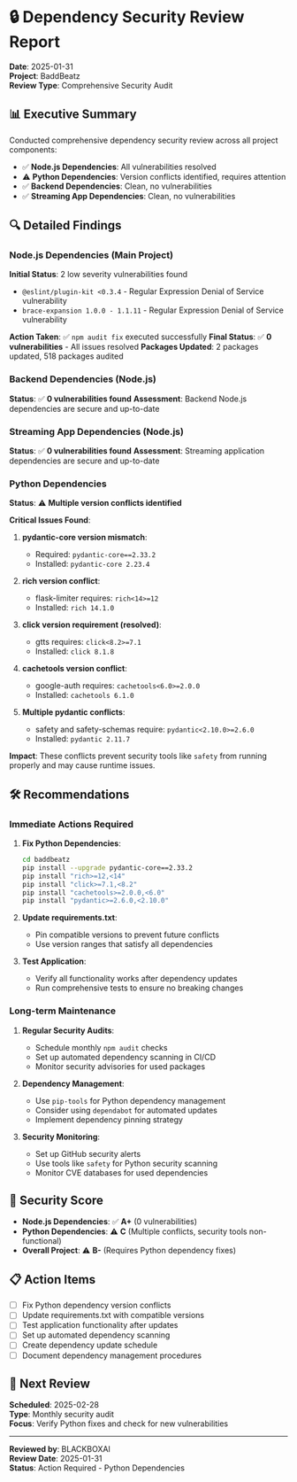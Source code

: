 # 🔒 Dependency Security Review Report

**Date**: 2025-01-31  
**Project**: BaddBeatz  
**Review Type**: Comprehensive Security Audit  

## 📊 Executive Summary

Conducted comprehensive dependency security review across all project components:
- ✅ **Node.js Dependencies**: All vulnerabilities resolved
- ⚠️ **Python Dependencies**: Version conflicts identified, requires attention
- ✅ **Backend Dependencies**: Clean, no vulnerabilities
- ✅ **Streaming App Dependencies**: Clean, no vulnerabilities

## 🔍 Detailed Findings

### Node.js Dependencies (Main Project)

**Initial Status**: 2 low severity vulnerabilities found
- `@eslint/plugin-kit <0.3.4` - Regular Expression Denial of Service vulnerability
- `brace-expansion 1.0.0 - 1.1.11` - Regular Expression Denial of Service vulnerability

**Action Taken**: ✅ `npm audit fix` executed successfully
**Final Status**: ✅ **0 vulnerabilities** - All issues resolved
**Packages Updated**: 2 packages updated, 518 packages audited

### Backend Dependencies (Node.js)

**Status**: ✅ **0 vulnerabilities found**
**Assessment**: Backend Node.js dependencies are secure and up-to-date

### Streaming App Dependencies (Node.js)

**Status**: ✅ **0 vulnerabilities found**
**Assessment**: Streaming application dependencies are secure and up-to-date

### Python Dependencies

**Status**: ⚠️ **Multiple version conflicts identified**

**Critical Issues Found**:
1. **pydantic-core version mismatch**:
   - Required: `pydantic-core==2.33.2`
   - Installed: `pydantic-core 2.23.4`

2. **rich version conflict**:
   - flask-limiter requires: `rich<14>=12`
   - Installed: `rich 14.1.0`

3. **click version requirement (resolved)**:
   - gtts requires: `click<8.2>=7.1`
   - Installed: `click 8.1.8`

4. **cachetools version conflict**:
   - google-auth requires: `cachetools<6.0>=2.0.0`
   - Installed: `cachetools 6.1.0`

5. **Multiple pydantic conflicts**:
   - safety and safety-schemas require: `pydantic<2.10.0>=2.6.0`
   - Installed: `pydantic 2.11.7`

**Impact**: These conflicts prevent security tools like `safety` from running properly and may cause runtime issues.

## 🛠️ Recommendations

### Immediate Actions Required

1. **Fix Python Dependencies**:
   ```bash
   cd baddbeatz
   pip install --upgrade pydantic-core==2.33.2
   pip install "rich>=12,<14"
   pip install "click>=7.1,<8.2"
   pip install "cachetools>=2.0.0,<6.0"
   pip install "pydantic>=2.6.0,<2.10.0"
   ```

2. **Update requirements.txt**:
   - Pin compatible versions to prevent future conflicts
   - Use version ranges that satisfy all dependencies

3. **Test Application**:
   - Verify all functionality works after dependency updates
   - Run comprehensive tests to ensure no breaking changes

### Long-term Maintenance

1. **Regular Security Audits**:
   - Schedule monthly `npm audit` checks
   - Set up automated dependency scanning in CI/CD
   - Monitor security advisories for used packages

2. **Dependency Management**:
   - Use `pip-tools` for Python dependency management
   - Consider using `dependabot` for automated updates
   - Implement dependency pinning strategy

3. **Security Monitoring**:
   - Set up GitHub security alerts
   - Use tools like `safety` for Python security scanning
   - Monitor CVE databases for used dependencies

## 🎯 Security Score

- **Node.js Dependencies**: ✅ **A+** (0 vulnerabilities)
- **Python Dependencies**: ⚠️ **C** (Multiple conflicts, security tools non-functional)
- **Overall Project**: ⚠️ **B-** (Requires Python dependency fixes)

## 📋 Action Items

- [ ] Fix Python dependency version conflicts
- [ ] Update requirements.txt with compatible versions
- [ ] Test application functionality after updates
- [ ] Set up automated dependency scanning
- [ ] Create dependency update schedule
- [ ] Document dependency management procedures

## 🔄 Next Review

**Scheduled**: 2025-02-28  
**Type**: Monthly security audit  
**Focus**: Verify Python fixes and check for new vulnerabilities

---

**Reviewed by**: BLACKBOXAI  
**Review Date**: 2025-01-31  
**Status**: Action Required - Python Dependencies
